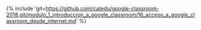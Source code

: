 {% include 'git+https://github.com/catedu/google-classroom-2018.git/modulo_1_introduccion_a_google_classroom/16_acceso_a_google_classroom_desde_internet.md' %}